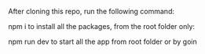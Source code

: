 After cloning this repo, run the following command:

npm i to install all the packages, from the root folder only:

npm run dev to start all the app from root folder or by goin

